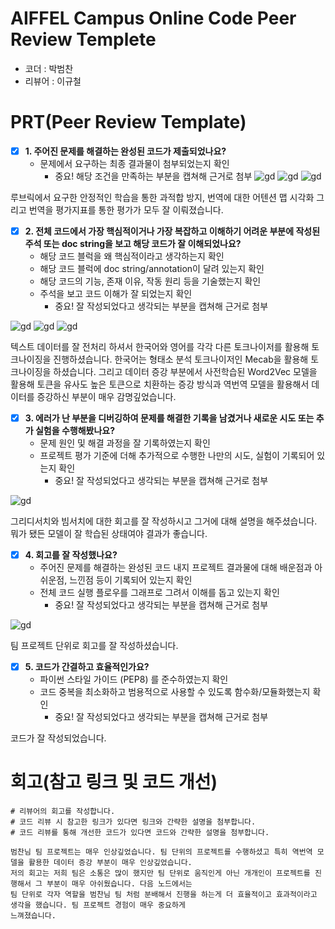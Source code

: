 # AIFFEL Campus Online Code Peer Review Templete
- 코더 : 박범찬
- 리뷰어 : 이규철


# PRT(Peer Review Template)
- [X]  **1. 주어진 문제를 해결하는 완성된 코드가 제출되었나요?**
    - 문제에서 요구하는 최종 결과물이 첨부되었는지 확인
        - 중요! 해당 조건을 만족하는 부분을 캡쳐해 근거로 첨부
![gd](gd11.png)
![gd](gd12.png)
![gd](gd13.png)

루브릭에서 요구한 안정적인 학습을 통한 과적합 방지, 번역에 대한 어텐션 맵 시각화 그리고 번역을 평가지표를 통한 평가가 모두 잘 이뤄졌습니다.
    
- [X]  **2. 전체 코드에서 가장 핵심적이거나 가장 복잡하고 이해하기 어려운 부분에 작성된 
주석 또는 doc string을 보고 해당 코드가 잘 이해되었나요?**
    - 해당 코드 블럭을 왜 핵심적이라고 생각하는지 확인
    - 해당 코드 블럭에 doc string/annotation이 달려 있는지 확인
    - 해당 코드의 기능, 존재 이유, 작동 원리 등을 기술했는지 확인
    - 주석을 보고 코드 이해가 잘 되었는지 확인
        - 중요! 잘 작성되었다고 생각되는 부분을 캡쳐해 근거로 첨부

![gd](gd2.png)
![gd](gd3.png)
![gd](gd4.png)
        
텍스트 데이터를 잘 전처리 하셔서 한국어와 영어를 각각 다른 토크나이저를 활용해 토크나이징을 진행하셨습니다. 한국어는 형태소 분석 토크나이저인 Mecab을
활용해 토크나이징을 하셨습니다. 그리고 데이터 증강 부분에서 사전학습된 Word2Vec 모델을 활용해 토큰을 유사도 높은 토큰으로 치환하는 증강 방식과 
역번역 모델을 활용해서 데이터를 증강하신 부분이 매우 감명깊었습니다. 

- [X]  **3. 에러가 난 부분을 디버깅하여 문제를 해결한 기록을 남겼거나
새로운 시도 또는 추가 실험을 수행해봤나요?**
    - 문제 원인 및 해결 과정을 잘 기록하였는지 확인
    - 프로젝트 평가 기준에 더해 추가적으로 수행한 나만의 시도, 
    실험이 기록되어 있는지 확인
        - 중요! 잘 작성되었다고 생각되는 부분을 캡쳐해 근거로 첨부

![gd](gd5.png)

그리디서치와 빔서치에 대한 회고를 잘 작성하시고 그거에 대해 설명을 해주셨습니다. 뭐가 됐든 모델이 잘 학습된 상태여야 결과가 좋습니다.
        
- [X]  **4. 회고를 잘 작성했나요?**
    - 주어진 문제를 해결하는 완성된 코드 내지 프로젝트 결과물에 대해
    배운점과 아쉬운점, 느낀점 등이 기록되어 있는지 확인
    - 전체 코드 실행 플로우를 그래프로 그려서 이해를 돕고 있는지 확인
        - 중요! 잘 작성되었다고 생각되는 부분을 캡쳐해 근거로 첨부

![gd](gd6.png)

팀 프로젝트 단위로 회고를 잘 작성하셨습니다.
        
- [X]  **5. 코드가 간결하고 효율적인가요?**
    - 파이썬 스타일 가이드 (PEP8) 를 준수하였는지 확인
    - 코드 중복을 최소화하고 범용적으로 사용할 수 있도록 함수화/모듈화했는지 확인
        - 중요! 잘 작성되었다고 생각되는 부분을 캡쳐해 근거로 첨부

코드가 잘 작성되었습니다.

# 회고(참고 링크 및 코드 개선)
```
# 리뷰어의 회고를 작성합니다.
# 코드 리뷰 시 참고한 링크가 있다면 링크와 간략한 설명을 첨부합니다.
# 코드 리뷰를 통해 개선한 코드가 있다면 코드와 간략한 설명을 첨부합니다.

범찬님 팀 프로젝트는 매우 인상깊었습니다. 팀 단위의 프로젝트를 수행하셨고 특히 역번역 모델을 활용한 데이터 증강 부분이 매우 인상깊었습니다.
저의 회고는 저희 팀은 소통은 많이 했지만 팀 단위로 움직인게 아닌 개개인이 프로젝트를 진행해서 그 부분이 매우 아쉬웠습니다. 다음 노드에서는
팀 단위로 각자 역할을 범찬님 팀 처럼 분배해서 진행을 하는게 더 효율적이고 효과적이라고 생각을 했습니다. 팀 프로젝트 경험이 매우 중요하게 
느껴졌습니다.
```

